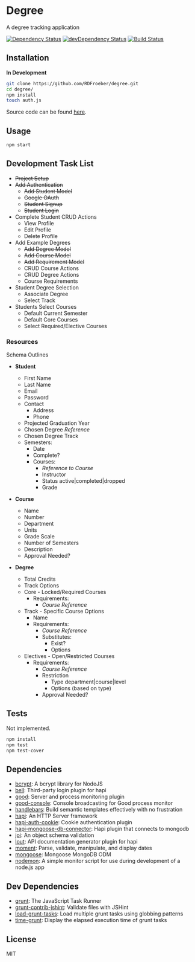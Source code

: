 # Degree

A degree tracking application

[![Dependency Status](https://david-dm.org/RDFroeber/degree.svg)](https://david-dm.org/RDFroeber/degree)
[![devDependency Status](https://david-dm.org/RDFroeber/degree/dev-status.svg?theme=shields.io)](https://david-dm.org/RDFroeber/degree#info=devDependencies)
[![Build Status](https://travis-ci.org/RDFroeber/degree.svg?branch=master)](https://travis-ci.org/RDFroeber/degree)

## Installation

**In Development**

```sh
git clone https://github.com/RDFroeber/degree.git
cd degree/
npm install
touch auth.js
```

Source code can be found [here](https://github.com/RDFroeber/degree).

## Usage

```bash
npm start
```

## Development Task List

* ~~Project Setup~~
* ~~Add Authentication~~
  * ~~Add Student Model~~
  * ~~Google OAuth~~
  * ~~Student Signup~~
  * ~~Student Login~~
* Complete Student CRUD Actions
  * View Profile
  * Edit Profile
  * Delete Profile
* Add Example Degrees
  * ~~Add Degree Model~~
  * ~~Add Course Model~~
  * ~~Add Requirement Model~~
  * CRUD Course Actions
  * CRUD Degree Actions
  * Course Requirements
* Student Degree Selection
  * Associate Degree
  * Select Track
* Students Select Courses
  * Default Current Semester
  * Default Core Courses
  * Select Required/Elective Courses


### Resources

Schema Outlines

* **Student**
  * First Name
  * Last Name
  * Email
  * Password
  * Contact
    * Address
    * Phone
  * Projected Graduation Year
  * Chosen Degree *Reference*
  * Chosen Degree Track
  * Semesters:
    * Date
    * Complete?
    * Courses:
      * *Reference to Course*
      * Instructor
      * Status active|completed|dropped
      * Grade

* **Course**
  * Name
  * Number
  * Department
  * Units
  * Grade Scale
  * Number of Semesters
  * Description
  * Approval Needed?

* **Degree**
  * Total Credits
  * Track Options
  * Core - Locked/Required Courses
    * Requirements:
      * *Course Reference*
  * Track - Specific Course Options
    * Name
    * Requirements:
      * *Course Reference*
      * Substitutes: 
        * Exist?
        * Options
  * Electives - Open/Restricted Courses
    * Requirements:
      * *Course Reference*
      * Restriction
        * Type department|course|level
        * Options (based on type)
      * Approval Needed?

## Tests

Not implemented.

```sh
npm install
npm test
npm test-cover
```

## Dependencies

- [bcrypt](https://github.com/ncb000gt/node.bcrypt.js): A bcrypt library for NodeJS
- [bell](https://github.com/hapijs/bell): Third-party login plugin for hapi
- [good](https://github.com/hapijs/good): Server and process monitoring plugin
- [good-console](https://github.com/hapijs/good-console): Console broadcasting for Good process monitor
- [handlebars](https://github.com/wycats/handlebars.js): Build semantic templates effectively with no frustration
- [hapi](https://github.com/hapijs/hapi): An HTTP Server framework 
- [hapi-auth-cookie](https://github.com/hapijs/hapi-auth-cookie): Cookie authentication plugin
- [hapi-mongoose-db-connector](https://github.com/codedoctor/hapi-mongoose-db-connector): Hapi plugin that connects to mongodb
- [joi](https://github.com/hapijs/joi): An object schema validation
- [lout](https://github.com/hapijs/lout): API documentation generator plugin for hapi
- [moment](https://github.com/moment/moment): Parse, validate, manipulate, and display dates
- [mongoose](https://github.com/LearnBoost/mongoose): Mongoose MongoDB ODM
- [nodemon](https://github.com/remy/nodemon): A simple monitor script for use during development of a node.js app

## Dev Dependencies

- [grunt](https://github.com/gruntjs/grunt): The JavaScript Task Runner
- [grunt-contrib-jshint](https://github.com/gruntjs/grunt-contrib-jshint): Validate files with JSHint
- [load-grunt-tasks](https://github.com/sindresorhus/load-grunt-tasks): Load multiple grunt tasks using globbing patterns
- [time-grunt](https://github.com/sindresorhus/time-grunt): Display the elapsed execution time of grunt tasks

## License

MIT